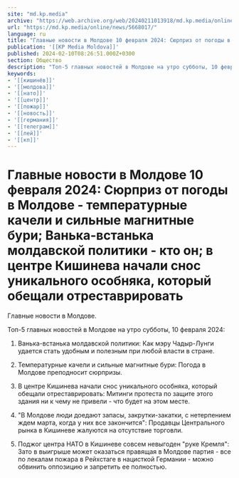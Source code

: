 ```yaml
---
site: "md.kp.media"
archive: "https://web.archive.org/web/20240211013918/md.kp.media/online/news/5668017/"
url: "https://md.kp.media/online/news/5668017/"
language: ru
title: "Главные новости в Молдове 10 февраля 2024: Сюрприз от погоды в Молдове - температурные качели и сильные магнитные бури; Ванька-встанька молдавской политики - кто он; в центре Кишинева начали снос уникального особняка, который обещали отреставрировать"
publication: '[[KP Media Moldova]]'
published: 2024-02-10T08:26:51.000Z+0300
section: Общество
description: "Топ-5 главных новостей в Молдове на утро субботы, 10 февраля 2024"
keywords:
- '[[кишинёв]]'
- '[[молдова]]'
- '[[нато]]'
- '[[центр]]'
- '[[пожар]]'
- '[[новость]]'
- '[[германия]]'
- '[[телеграм]]'
- '[[лей]]'
- '[[кп]]'
---
```


# Главные новости в Молдове 10 февраля 2024: Сюрприз от погоды в Молдове - температурные качели и сильные магнитные бури; Ванька-встанька молдавской политики - кто он; в центре Кишинева начали снос уникального особняка, который обещали отреставрировать

Главные новости в Молдове.

Топ-5 главных новостей в Молдове на утро субботы, 10 февраля 2024:

1. Ванька-встанька молдавской политики: Как мэру Чадыр-Лунги удается стать удобным и полезным при любой власти в стране.

2. Температурные качели и сильные магнитные бури: Погода в Молдове преподносит сюрпризы.

3. В центре Кишинева начали снос уникального особняка, который обещали отреставрировать: Митинги протеста по защите этого здания ни к чему не привели - что будет на этом месте.

4. "В Молдове люди доедают запасы, закрутки-закатки, с нетерпением ждем марта, когда у них все закончится": Продавцы Центрального рынка в Кишиневе жалуются на отсутствие торговли.

5. Поджог центра НАТО в Кишиневе совсем невыгоден "руке Кремля": Зато в выигрыше может оказаться правящая в Молдове партия - все по лекалам пожара в Рейхстаге в нацисткой Германии - можно обвинить оппозицию и запретить ее полностью.
